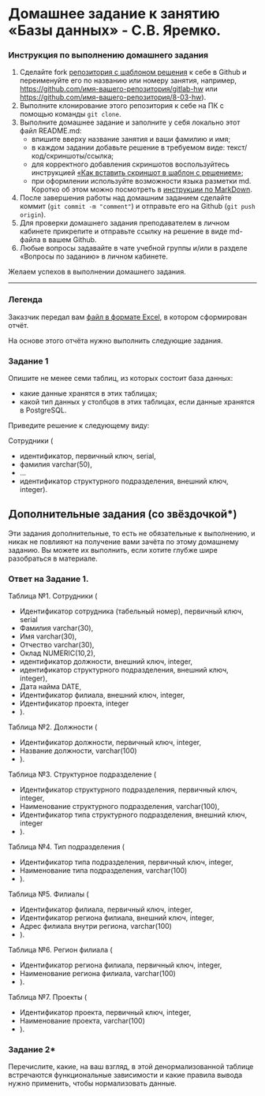 # Домашнее задание к занятию «Базы данных» - С.В. Яремко.

### Инструкция по выполнению домашнего задания

1. Сделайте fork [репозитория c шаблоном решения](https://github.com/netology-code/sys-pattern-homework) к себе в Github и переименуйте его по названию или номеру занятия, например, https://github.com/имя-вашего-репозитория/gitlab-hw или https://github.com/имя-вашего-репозитория/8-03-hw).
2. Выполните клонирование этого репозитория к себе на ПК с помощью команды `git clone`.
3. Выполните домашнее задание и заполните у себя локально этот файл README.md:
   - впишите вверху название занятия и ваши фамилию и имя;
   - в каждом задании добавьте решение в требуемом виде: текст/код/скриншоты/ссылка;
   - для корректного добавления скриншотов воспользуйтесь инструкцией [«Как вставить скриншот в шаблон с решением»](https://github.com/netology-code/sys-pattern-homework/blob/main/screen-instruction.md);
   - при оформлении используйте возможности языка разметки md. Коротко об этом можно посмотреть в [инструкции по MarkDown](https://github.com/netology-code/sys-pattern-homework/blob/main/md-instruction.md).
4. После завершения работы над домашним заданием сделайте коммит (`git commit -m "comment"`) и отправьте его на Github (`git push origin`).
5. Для проверки домашнего задания преподавателем в личном кабинете прикрепите и отправьте ссылку на решение в виде md-файла в вашем Github.
6. Любые вопросы задавайте в чате учебной группы и/или в разделе «Вопросы по заданию» в личном кабинете.

Желаем успехов в выполнении домашнего задания.

---
### Легенда

Заказчик передал вам [файл в формате Excel](https://github.com/netology-code/sdb-homeworks/blob/main/resources/hw-12-1.xlsx), в котором сформирован отчёт. 

На основе этого отчёта нужно выполнить следующие задания.

### Задание 1

Опишите не менее семи таблиц, из которых состоит база данных:

- какие данные хранятся в этих таблицах;
- какой тип данных у столбцов в этих таблицах, если данные хранятся в PostgreSQL.

Приведите решение к следующему виду:

Сотрудники (

- идентификатор, первичный ключ, serial,
- фамилия varchar(50),
- ...
- идентификатор структурного подразделения, внешний ключ, integer).

## Дополнительные задания (со звёздочкой*)
Эти задания дополнительные, то есть не обязательные к выполнению, и никак не повлияют на получение вами зачёта по этому домашнему заданию. Вы можете их выполнить, если хотите глубже шире разобраться в материале.

### Ответ на Задание 1.

Таблица №1. Сотрудники (  

- Идентификатор сотрудника (табельный номер), первичный ключ, serial  
- Фамилия varchar(30),  
- Имя varchar(30),   
- Отчество varchar(30),
- Оклад NUMERIC(10,2),
- идентификатор должности, внешний ключ, integer,
- идентификатор структурного подразделения, внешний ключ, integer),
- Дата найма DATE,
- Идентификатор филиала, внешний ключ, integer,
- Идентификатор проекта, integer
- ).

Таблица №2. Должности (
- Идентификатор должности, первичный ключ, integer,
- Название должности, varchar(100)
- ).

Таблица №3. Структурное подразделение (
- Идентификатор структурного подразделения, первичный ключ, integer,
- Наименование структурного подразделения, varchar(100),
- Идентификатор типа структурного подразделения, внешний ключ, integer
- ).

Таблица №4. Тип подразделения (
- Идентификатор типа подразделения, первичный ключ, integer,
- Наименование типа подразделения, varchar(100)
- ).

Таблица №5. Филиалы (
- Идентификатор филиала, первичный ключ, integer,
- Идентификатор региона филиала, внешний ключ, integer,
- Адрес филиала внутри региона, varchar(100)
- ).

Таблица №6. Регион филиала (
- Идентификатор региона филиала, первичный ключ, integer,
- Наименование региона филиала, varchar(100)
- ).

Таблица №7. Проекты (
- Идентификатор проекта, первичный ключ, integer,
- Наименование проекта, varchar(100)
- ).


### Задание 2*

Перечислите, какие, на ваш взгляд, в этой денормализованной таблице встречаются функциональные зависимости и какие правила вывода нужно применить, чтобы нормализовать данные.
